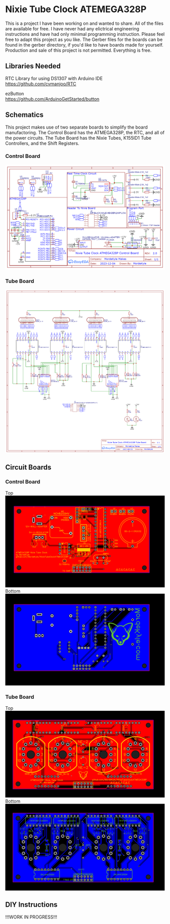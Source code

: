 # Nixie Tube Clock ATEMEGA328P
This is a project I have been working on and wanted to share. All of the files are available for free. I have never had any elictrical engineering instructions and have had only minimal programming instruction. Please feel free to adapt this project as you like. The Gerber files for the boards can be found in the gerber directory, if you'd like to have boards made for yourself. Production and sale of this project is not permitted. Everything is free.

## Libraries Needed
RTC Library for using DS1307 with Arduino IDE<br/>
https://github.com/cvmanjoo/RTC

ezButton<br/>
https://github.com/ArduinoGetStarted/button

## Schematics
This project makes use of two separate boards to simplify the board manufactoring. The Control Board has the ATMEGA328P, the RTC, and all of the power circuits. The Tube Board has the Nixie Tubes, K155ID1 Tube Controllers, and the Shift Registers.

### Control Board
<img src="https://github.com/MordeKyle/NixieTubeClockATMEGA328P/blob/main/images/Schematic_Nixie%20Tube%20Clock%20ATMEGA328P_2023-12-13.png">

### Tube Board
<img src="https://github.com/MordeKyle/NixieTubeClockATMEGA328P/blob/main/images/Schematic_Nixie%20Tube%20Clock%20ATMEGA328P%20Tube%20Board_2023-12-13.png">

## Circuit Boards
### Control Board
Top
<img src="https://github.com/MordeKyle/NixieTubeClockATMEGA328P/blob/main/images/PCB_TOP_Nixie%20Tube%20Clock%20ATMEGA328P_2023-12-13.png">
Bottom
<img src="https://github.com/MordeKyle/NixieTubeClockATMEGA328P/blob/main/images/PCB_BOTTOM_Nixie%20Tube%20Clock%20ATMEGA328P_2023-12-13.png">
### Tube Board
Top
<img src="https://github.com/MordeKyle/NixieTubeClockATMEGA328P/blob/main/images/PCB_TOP_Nixie%20Tube%20Clock%20ATMEGA328P%20Tube%20Board_2023-12-13.png">
Bottom
<img src="https://github.com/MordeKyle/NixieTubeClockATMEGA328P/blob/main/images/PCB_BOTTOM_Nixie%20Tube%20Clock%20ATMEGA328P%20Tube%20Board_2023-12-13.png">

## DIY Instructions
!!!WORK IN PROGRESS!!!
